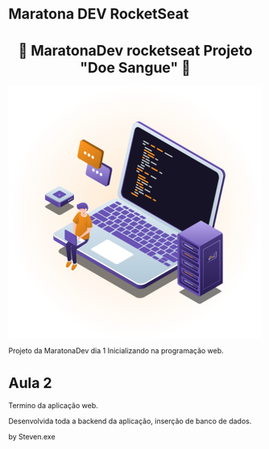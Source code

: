 # Maratona DEV RocketSeat 

<h1 align="center"> 🏃 MaratonaDev rocketseat Projeto <strong>"Doe Sangue"</strong> 🏃 </h1>

<img src="./coisas/wallpp.svg" align="center"></img>

Projeto da MaratonaDev dia 1 Inicializando na programação web.

# Aula 2 

Termino da aplicação web.

Desenvolvida toda a backend da aplicação, 
inserção de banco de dados.

by Steven.exe

